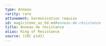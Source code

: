 ```yaml
---
type: Anneau
rarity: rare
attunement: harmonisation requise
id: magicitems_az_hd.md#anneau-de-résistance
title: Anneau de résistance
alias: Ring of Resistance
source: (CDC p142)
---
```


